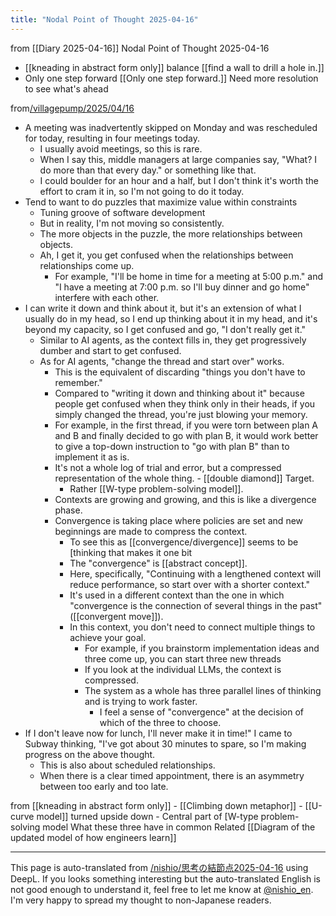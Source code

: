 ```yaml
---
title: "Nodal Point of Thought 2025-04-16"
---
```


from  [[Diary 2025-04-16]]
Nodal Point of Thought 2025-04-16
- [[kneading in abstract form only]] balance [[find a wall to drill a hole in.]]
- Only one step forward [[Only one step forward.]] Need more resolution to see what's ahead


from[/villagepump/2025/04/16](https://scrapbox.io/villagepump/2025/04/16)
- A meeting was inadvertently skipped on Monday and was rescheduled for today, resulting in four meetings today.
    - I usually avoid meetings, so this is rare.
    - When I say this, middle managers at large companies say, "What? I do more than that every day." or something like that.
    - I could boulder for an hour and a half, but I don't think it's worth the effort to cram it in, so I'm not going to do it today.
- Tend to want to do puzzles that maximize value within constraints
    - Tuning groove of software development
    - But in reality, I'm not moving so consistently.
    - The more objects in the puzzle, the more relationships between objects.
    - Ah, I get it, you get confused when the relationships between relationships come up.
        - For example, "I'll be home in time for a meeting at 5:00 p.m." and "I have a meeting at 7:00 p.m. so I'll buy dinner and go home" interfere with each other.
- I can write it down and think about it, but it's an extension of what I usually do in my head, so I end up thinking about it in my head, and it's beyond my capacity, so I get confused and go, "I don't really get it."
    - Similar to AI agents, as the context fills in, they get progressively dumber and start to get confused.
    - As for AI agents, "change the thread and start over" works.
        - This is the equivalent of discarding "things you don't have to remember."
        - Compared to "writing it down and thinking about it" because people get confused when they think only in their heads, if you simply changed the thread, you're just blowing your memory.
        - For example, in the first thread, if you were torn between plan A and B and finally decided to go with plan B, it would work better to give a top-down instruction to "go with plan B" than to implement it as is.
        - It's not a whole log of trial and error, but a compressed representation of the whole thing.
                - [[double diamond]] Target.
            - Rather [[W-type problem-solving model]].
        - Contexts are growing and growing, and this is like a divergence phase.
        - Convergence is taking place where policies are set and new beginnings are made to compress the context.
            - To see this as [[convergence/divergence]] seems to be [thinking that makes it one bit
            - The "convergence" is [[abstract concept]].
            - Here, specifically, "Continuing with a lengthened context will reduce performance, so start over with a shorter context."
            - It's used in a different context than the one in which "convergence is the connection of several things in the past" ([[convergent move]]).
            - In this context, you don't need to connect multiple things to achieve your goal.
                - For example, if you brainstorm implementation ideas and three come up, you can start three new threads
                - If you look at the individual LLMs, the context is compressed.
                - The system as a whole has three parallel lines of thinking and is trying to work faster.
                    - I feel a sense of "convergence" at the decision of which of the three to choose.
- If I don't leave now for lunch, I'll never make it in time!" I came to Subway thinking, "I've got about 30 minutes to spare, so I'm making progress on the above thought.
    - This is also about scheduled relationships.
    - When there is a clear timed appointment, there is an asymmetry between too early and too late.



from  [[kneading in abstract form only]]
    - [[Climbing down metaphor]]
    - [[U-curve model]] turned upside down
    - Central part of [W-type problem-solving model
What these three have in common
Related [[Diagram of the updated model of how engineers learn]]

---
This page is auto-translated from [/nishio/思考の結節点2025-04-16](https://scrapbox.io/nishio/思考の結節点2025-04-16) using DeepL. If you looks something interesting but the auto-translated English is not good enough to understand it, feel free to let me know at [@nishio_en](https://twitter.com/nishio_en). I'm very happy to spread my thought to non-Japanese readers.